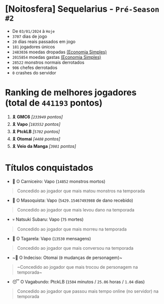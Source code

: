 # [Noitosfera] Sequelarius - `Pré-Season #2`
- De `03/01/2024` à `Hoje`
- `3707` dias de jogo
- `20` dias reais passados em jogo
- `181` jogadores únicos
- `2483036` moedas dropadas [(Economia Simples)](https://github.com/otomay/Economia-Simples)
- `2015854` moedas gastas [(Economia Simples)](https://github.com/otomay/Economia-Simples)
- `28522` monstros normais derrotados
- `906` chefes derrotados
- `0` crashes do servidor

# Ranking de melhores jogadores (total de `441193` pontos)
1. 🎗️ **GMC6** *[`233949` pontos]*
2. 🎗️ **Vapo** *[`183552` pontos]*
3. 🎗️ **PtckLB** *[`5702` pontos]*
4. 🎗️ **Otomai** *[`4408` pontos]*
5. 🎗️ **Veio da Manga** *[`3981` pontos]*

# Títulos conquistados
- 👹 O Carniceiro: Vapo (`14852` monstros mortos)
> Concedido ao jogador que mais matou monstros na temporada
- 🥵 O Masoquista: Vapo (`5429.15467493988` de dano recebido)
> Concedido ao jogador que mais levou dano na temporada
- 💀 Natsuki Subaru: Vapo (`75` mortes)
> Concedido ao jogador que mais morreu na temporada
- 🦜 O Tagarela: Vapo (`13530` mensagens)
> Concedido ao jogador que mais conversou na temporada
- ~🤔 O Indeciso: Otomai (`0` mudanças de personagem)~
> ~Concedido ao jogador que mais trocou de personagem na temporada~
- 😴 O Vagabundo: PtckLB (`1504` minutos / `25.06` horas / `1.04` dias)
> Concedido ao jogador que passou mais tempo online (no servidor) na temporada
